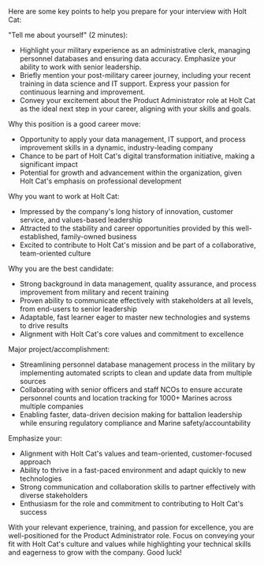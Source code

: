 Here are some key points to help you prepare for your interview with Holt Cat:

"Tell me about yourself" (2 minutes):

- Highlight your military experience as an administrative clerk, managing personnel databases and ensuring data accuracy. Emphasize your ability to work with senior leadership.
- Briefly mention your post-military career journey, including your recent training in data science and IT support. Express your passion for continuous learning and improvement.
- Convey your excitement about the Product Administrator role at Holt Cat as the ideal next step in your career, aligning with your skills and goals.

Why this position is a good career move:

- Opportunity to apply your data management, IT support, and process improvement skills in a dynamic, industry-leading company
- Chance to be part of Holt Cat's digital transformation initiative, making a significant impact
- Potential for growth and advancement within the organization, given Holt Cat's emphasis on professional development

Why you want to work at Holt Cat:

- Impressed by the company's long history of innovation, customer service, and values-based leadership
- Attracted to the stability and career opportunities provided by this well-established, family-owned business
- Excited to contribute to Holt Cat's mission and be part of a collaborative, team-oriented culture

Why you are the best candidate:

- Strong background in data management, quality assurance, and process improvement from military and recent training
- Proven ability to communicate effectively with stakeholders at all levels, from end-users to senior leadership
- Adaptable, fast learner eager to master new technologies and systems to drive results
- Alignment with Holt Cat's core values and commitment to excellence

Major project/accomplishment:

- Streamlining personnel database management process in the military by implementing automated scripts to clean and update data from multiple sources
- Collaborating with senior officers and staff NCOs to ensure accurate personnel counts and location tracking for 1000+ Marines across multiple companies
- Enabling faster, data-driven decision making for battalion leadership while ensuring regulatory compliance and Marine safety/accountability

Emphasize your:

- Alignment with Holt Cat's values and team-oriented, customer-focused approach
- Ability to thrive in a fast-paced environment and adapt quickly to new technologies
- Strong communication and collaboration skills to partner effectively with diverse stakeholders
- Enthusiasm for the role and commitment to contributing to Holt Cat's success

With your relevant experience, training, and passion for excellence, you are well-positioned for the Product Administrator role. Focus on conveying your fit with Holt Cat's culture and values while highlighting your technical skills and eagerness to grow with the company. Good luck!
